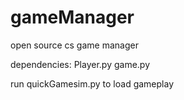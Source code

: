 # gameManager
open source cs game manager

dependencies: 
Player.py game.py 

run quickGamesim.py to load gameplay
